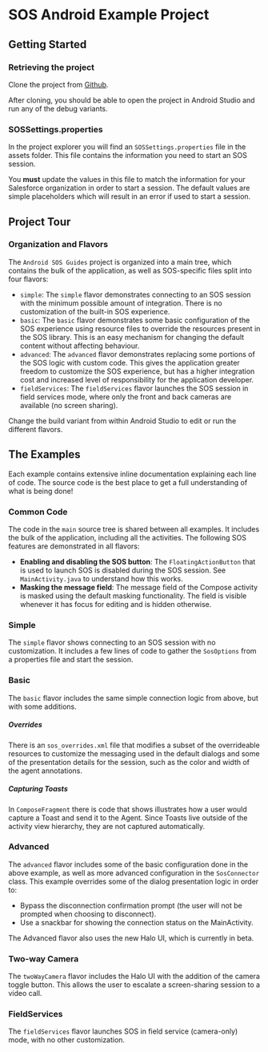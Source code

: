 # SOS Android Example Project

## Getting Started

### Retrieving the project

Clone the project from [Github](https://github.com/goinstant/android-sos-guides).

After cloning, you should be able to open the project in Android Studio and run any
of the debug variants.

### SOSSettings.properties

In the project explorer you will find an `SOSSettings.properties` file in the assets
folder. This file contains the information you need to start an SOS session.

You **must** update the values in this file to match the information for your
Salesforce organization in order to start a session. The default values are simple
placeholders which will result in an error if used to start a session.

## Project Tour

### Organization and Flavors

The `Android SOS Guides` project is organized into a main tree, which contains
the bulk of the application, as well as SOS-specific files split into four
flavors:

- `simple`: The `simple` flavor demonstrates connecting to an SOS session with the minimum possible amount of integration. There is no customization of the built-in SOS experience.
- `basic`: The `basic` flavor demonstrates some basic configuration of the SOS experience using resource files to override the resources present in the SOS library. This is an easy mechanism for changing the default content without affecting behaviour.
- `advanced`: The `advanced` flavor demonstrates replacing some portions of the SOS logic with custom code. This gives the application greater freedom to customize the SOS experience, but has a higher integration cost and increased level of responsibility for the application developer.
- `fieldServices`: The `fieldServices` flavor launches the SOS session in field services mode, where only the front and back cameras are available (no screen sharing).

Change the build variant from within Android Studio to edit or run the different flavors.

## The Examples

Each example contains extensive inline documentation explaining each line of code. The source code is the best place to get a full understanding of what is being done!

### Common Code

The code in the `main` source tree is shared between all examples. It includes the bulk of the application, including all the activities. The following SOS features are demonstrated in all flavors:

- **Enabling and disabling the SOS button**: The `FloatingActionButton` that is used to launch SOS is disabled during the SOS session. See `MainActivity.java` to understand how this works.
- **Masking the message field**: The message field of the Compose activity is masked using the default masking functionality. The field is visible whenever it has focus for editing and is hidden otherwise.

### Simple

The `simple` flavor shows connecting to an SOS session with no customization. It includes a few lines of code to gather the `SosOptions` from a properties file and start the session.

### Basic

The `basic` flavor includes the same simple connection logic from above, but with some additions.

##### Overrides
There is an `sos_overrides.xml` file that modifies a subset of the overrideable resources to customize
the messaging used in the default dialogs and some of the presentation details for the session,
such as the color and width of the agent annotations.

##### Capturing Toasts
In `ComposeFragment` there is code that shows illustrates how a user would capture a Toast and send it
to the Agent.  Since Toasts live outside of the activity view hierarchy, they are not captured automatically.

### Advanced

The `advanced` flavor includes some of the basic configuration done in the above example, as well as more advanced configuration in the `SosConnector` class. This example overrides some of the dialog presentation logic in order to:

- Bypass the disconnection confirmation prompt (the user will not be prompted when choosing to disconnect).
- Use a snackbar for showing the connection status on the MainActivity.

The Advanced flavor also uses the new Halo UI, which is currently in beta.

### Two-way Camera

The `twoWayCamera` flavor includes the Halo UI with the addition of the camera toggle button. This allows the user to escalate a screen-sharing session to a video call.

### FieldServices

The `fieldServices` flavor launches SOS in field service (camera-only) mode, with no other customization.

